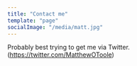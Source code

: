 ```yaml
---
title: "Contact me"
template: "page"
socialImage: "/media/matt.jpg"
---
```


Probably best trying to get me via Twitter. (https://twitter.com/MatthewOToole)
